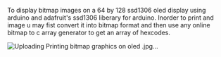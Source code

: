 To display bitmap images on a 64 by 128 ssd1306 oled display using arduino and adafruit's ssd1306 liberary for arduino. Inorder to print and image u may fist convert it into bitmap format and then use any online bitmap to c array generator to get an array of hexcodes.

![Uploading Printing bitmap graphics on oled .jpg…]()
